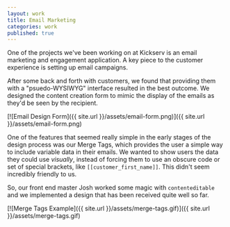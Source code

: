 ```yaml
---
layout: work
title: Email Marketing
categories: work
published: true
---
```


One of the projects we've been working on at Kickserv is an email marketing and engagement application. A key piece to the customer experience is setting up email campaigns.

After some back and forth with customers, we found that providing them with a "psuedo-WYSIWYG" interface resulted in the best outcome. We designed the content creation form to mimic the display of the emails as they'd be seen by the recipient.

[![Email Design Form]({{ site.url }}/assets/email-form.png)]({{ site.url }}/assets/email-form.png)

One of the features that seemed really simple in the early stages of the design process was our Merge Tags, which provides the user a simple way to include variable data in their emails. We wanted to show users the data they could use *visually*, instead of forcing them to use an obscure code or set of special brackets, like `[[customer_first_name]]`. This didn't seem incredibly friendly to us.

So, our front end master Josh worked some magic with `contenteditable` and we implemented a design that has been received quite well so far.

[![Merge Tags Example]({{ site.url }}/assets/merge-tags.gif)]({{ site.url }}/assets/merge-tags.gif)
